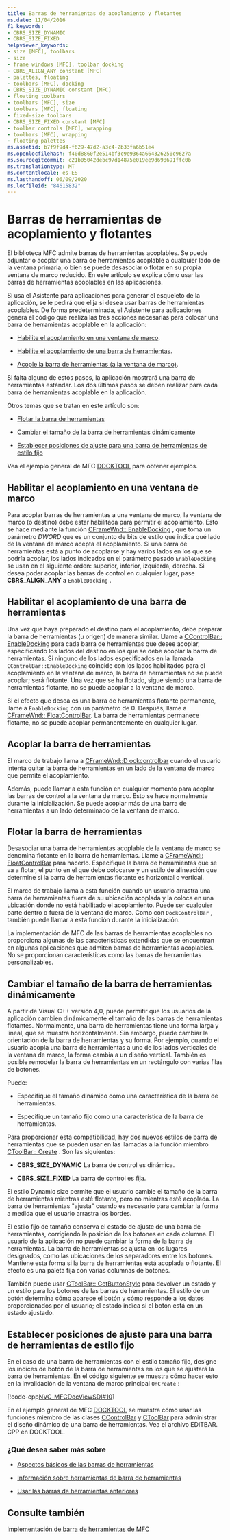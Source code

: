 ```yaml
---
title: Barras de herramientas de acoplamiento y flotantes
ms.date: 11/04/2016
f1_keywords:
- CBRS_SIZE_DYNAMIC
- CBRS_SIZE_FIXED
helpviewer_keywords:
- size [MFC], toolbars
- size
- frame windows [MFC], toolbar docking
- CBRS_ALIGN_ANY constant [MFC]
- palettes, floating
- toolbars [MFC], docking
- CBRS_SIZE_DYNAMIC constant [MFC]
- floating toolbars
- toolbars [MFC], size
- toolbars [MFC], floating
- fixed-size toolbars
- CBRS_SIZE_FIXED constant [MFC]
- toolbar controls [MFC], wrapping
- toolbars [MFC], wrapping
- floating palettes
ms.assetid: b7f9f9d4-f629-47d2-a3c4-2b33fa6b51e4
ms.openlocfilehash: f40d8860f2e514bf3c9e9364a664326250c9627a
ms.sourcegitcommit: c21b05042debc97d14875e019ee9d698691ffc0b
ms.translationtype: MT
ms.contentlocale: es-ES
ms.lasthandoff: 06/09/2020
ms.locfileid: "84615832"
---
```

# <a name="docking-and-floating-toolbars"></a>Barras de herramientas de acoplamiento y flotantes

El biblioteca MFC admite barras de herramientas acoplables. Se puede adjuntar o acoplar una barra de herramientas acoplable a cualquier lado de la ventana primaria, o bien se puede desasociar o flotar en su propia ventana de marco reducido. En este artículo se explica cómo usar las barras de herramientas acoplables en las aplicaciones.

Si usa el Asistente para aplicaciones para generar el esqueleto de la aplicación, se le pedirá que elija si desea usar barras de herramientas acoplables. De forma predeterminada, el Asistente para aplicaciones genera el código que realiza las tres acciones necesarias para colocar una barra de herramientas acoplable en la aplicación:

- [Habilite el acoplamiento en una ventana de marco](#_core_enabling_docking_in_a_frame_window).

- [Habilite el acoplamiento de una barra de herramientas](#_core_enabling_docking_for_a_toolbar).

- [Acople la barra de herramientas (a la ventana de marco)](#_core_docking_the_toolbar).

Si falta alguno de estos pasos, la aplicación mostrará una barra de herramientas estándar. Los dos últimos pasos se deben realizar para cada barra de herramientas acoplable en la aplicación.

Otros temas que se tratan en este artículo son:

- [Flotar la barra de herramientas](#_core_floating_the_toolbar)

- [Cambiar el tamaño de la barra de herramientas dinámicamente](#_core_dynamically_resizing_the_toolbar)

- [Establecer posiciones de ajuste para una barra de herramientas de estilo fijo](#_core_setting_wrap_positions_for_a_fixed_style_toolbar)

Vea el ejemplo general de MFC [DOCKTOOL](../overview/visual-cpp-samples.md) para obtener ejemplos.

## <a name="enabling-docking-in-a-frame-window"></a><a name="_core_enabling_docking_in_a_frame_window"></a>Habilitar el acoplamiento en una ventana de marco

Para acoplar barras de herramientas a una ventana de marco, la ventana de marco (o destino) debe estar habilitada para permitir el acoplamiento. Esto se hace mediante la función [CFrameWnd:: EnableDocking](reference/cframewnd-class.md#enabledocking) , que toma un parámetro *DWORD* que es un conjunto de bits de estilo que indica qué lado de la ventana de marco acepta el acoplamiento. Si una barra de herramientas está a punto de acoplarse y hay varios lados en los que se podría acoplar, los lados indicados en el parámetro pasado `EnableDocking` se usan en el siguiente orden: superior, inferior, izquierda, derecha. Si desea poder acoplar las barras de control en cualquier lugar, pase **CBRS_ALIGN_ANY** a `EnableDocking` .

## <a name="enabling-docking-for-a-toolbar"></a><a name="_core_enabling_docking_for_a_toolbar"></a>Habilitar el acoplamiento de una barra de herramientas

Una vez que haya preparado el destino para el acoplamiento, debe preparar la barra de herramientas (u origen) de manera similar. Llame a [CControlBar:: EnableDocking](reference/ccontrolbar-class.md#enabledocking) para cada barra de herramientas que desee acoplar, especificando los lados del destino en los que se debe acoplar la barra de herramientas. Si ninguno de los lados especificados en la llamada `CControlBar::EnableDocking` coincide con los lados habilitados para el acoplamiento en la ventana de marco, la barra de herramientas no se puede acoplar; será flotante. Una vez que se ha flotado, sigue siendo una barra de herramientas flotante, no se puede acoplar a la ventana de marco.

Si el efecto que desea es una barra de herramientas flotante permanente, llame a `EnableDocking` con un parámetro de 0. Después, llame a [CFrameWnd:: FloatControlBar](reference/cframewnd-class.md#floatcontrolbar). La barra de herramientas permanece flotante, no se puede acoplar permanentemente en cualquier lugar.

## <a name="docking-the-toolbar"></a><a name="_core_docking_the_toolbar"></a>Acoplar la barra de herramientas

El marco de trabajo llama a [CFrameWnd::D ockcontrolbar](reference/cframewnd-class.md#dockcontrolbar) cuando el usuario intenta quitar la barra de herramientas en un lado de la ventana de marco que permite el acoplamiento.

Además, puede llamar a esta función en cualquier momento para acoplar las barras de control a la ventana de marco. Esto se hace normalmente durante la inicialización. Se puede acoplar más de una barra de herramientas a un lado determinado de la ventana de marco.

## <a name="floating-the-toolbar"></a><a name="_core_floating_the_toolbar"></a>Flotar la barra de herramientas

Desasociar una barra de herramientas acoplable de la ventana de marco se denomina flotante en la barra de herramientas. Llame a [CFrameWnd:: FloatControlBar](reference/cframewnd-class.md#floatcontrolbar) para hacerlo. Especifique la barra de herramientas que se va a flotar, el punto en el que debe colocarse y un estilo de alineación que determine si la barra de herramientas flotante es horizontal o vertical.

El marco de trabajo llama a esta función cuando un usuario arrastra una barra de herramientas fuera de su ubicación acoplada y la coloca en una ubicación donde no está habilitado el acoplamiento. Puede ser cualquier parte dentro o fuera de la ventana de marco. Como con `DockControlBar` , también puede llamar a esta función durante la inicialización.

La implementación de MFC de las barras de herramientas acoplables no proporciona algunas de las características extendidas que se encuentran en algunas aplicaciones que admiten barras de herramientas acoplables. No se proporcionan características como las barras de herramientas personalizables.

## <a name="dynamically-resizing-the-toolbar"></a><a name="_core_dynamically_resizing_the_toolbar"></a>Cambiar el tamaño de la barra de herramientas dinámicamente

A partir de Visual C++ versión 4,0, puede permitir que los usuarios de la aplicación cambien dinámicamente el tamaño de las barras de herramientas flotantes. Normalmente, una barra de herramientas tiene una forma larga y lineal, que se muestra horizontalmente. Sin embargo, puede cambiar la orientación de la barra de herramientas y su forma. Por ejemplo, cuando el usuario acopla una barra de herramientas a uno de los lados verticales de la ventana de marco, la forma cambia a un diseño vertical. También es posible remodelar la barra de herramientas en un rectángulo con varias filas de botones.

Puede:

- Especifique el tamaño dinámico como una característica de la barra de herramientas.

- Especifique un tamaño fijo como una característica de la barra de herramientas.

Para proporcionar esta compatibilidad, hay dos nuevos estilos de barra de herramientas que se pueden usar en las llamadas a la función miembro [CToolBar:: Create](reference/ctoolbar-class.md#create) . Son las siguientes:

- **CBRS_SIZE_DYNAMIC** La barra de control es dinámica.

- **CBRS_SIZE_FIXED** La barra de control es fija.

El estilo Dynamic size permite que el usuario cambie el tamaño de la barra de herramientas mientras esté flotante, pero no mientras esté acoplada. La barra de herramientas "ajusta" cuando es necesario para cambiar la forma a medida que el usuario arrastra los bordes.

El estilo fijo de tamaño conserva el estado de ajuste de una barra de herramientas, corrigiendo la posición de los botones en cada columna. El usuario de la aplicación no puede cambiar la forma de la barra de herramientas. La barra de herramientas se ajusta en los lugares designados, como las ubicaciones de los separadores entre los botones. Mantiene esta forma si la barra de herramientas está acoplada o flotante. El efecto es una paleta fija con varias columnas de botones.

También puede usar [CToolBar:: GetButtonStyle](reference/ctoolbar-class.md#getbuttonstyle) para devolver un estado y un estilo para los botones de las barras de herramientas. El estilo de un botón determina cómo aparece el botón y cómo responde a los datos proporcionados por el usuario; el estado indica si el botón está en un estado ajustado.

## <a name="setting-wrap-positions-for-a-fixed-style-toolbar"></a><a name="_core_setting_wrap_positions_for_a_fixed_style_toolbar"></a>Establecer posiciones de ajuste para una barra de herramientas de estilo fijo

En el caso de una barra de herramientas con el estilo tamaño fijo, designe los índices de botón de la barra de herramientas en los que se ajustará la barra de herramientas. En el código siguiente se muestra cómo hacer esto en la invalidación de la ventana de marco principal `OnCreate` :

[!code-cpp[NVC_MFCDocViewSDI#10](codesnippet/cpp/docking-and-floating-toolbars_1.cpp)]

En el ejemplo general de MFC [DOCKTOOL](../overview/visual-cpp-samples.md) se muestra cómo usar las funciones miembro de las clases [CControlBar](reference/ccontrolbar-class.md) y [CToolBar](reference/ctoolbar-class.md) para administrar el diseño dinámico de una barra de herramientas. Vea el archivo EDITBAR. CPP en DOCKTOOL.

### <a name="what-do-you-want-to-know-more-about"></a>¿Qué desea saber más sobre

- [Aspectos básicos de las barras de herramientas](toolbar-fundamentals.md)

- [Información sobre herramientas de barra de herramientas](toolbar-tool-tips.md)

- [Usar las barras de herramientas anteriores](using-your-old-toolbars.md)

## <a name="see-also"></a>Consulte también

[Implementación de barra de herramientas de MFC](mfc-toolbar-implementation.md)
